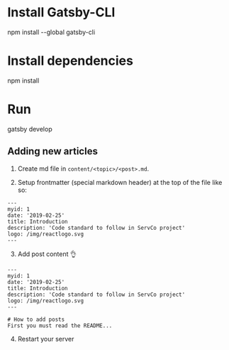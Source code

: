 
# Install Gatsby-CLI
npm install --global gatsby-cli

# Install dependencies
npm install 

# Run 
gatsby develop



## Adding new articles

1. Create md file in `content/<topic>/<post>.md`.

2. Setup frontmatter (special markdown header) at the top of the file like so:

```
---
myid: 1
date: '2019-02-25'
title: Introduction
description: 'Code standard to follow in ServCo project'
logo: /img/reactlogo.svg
---

```

3. Add post content 👌

```
---
myid: 1
date: '2019-02-25'
title: Introduction
description: 'Code standard to follow in ServCo project'
logo: /img/reactlogo.svg
---

# How to add posts
First you must read the README...
```

4. Restart your server